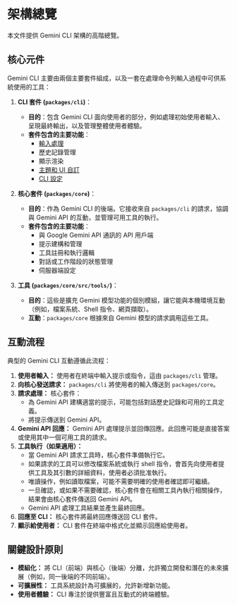 # 架構總覽

本文件提供 Gemini CLI 架構的高階總覽。

## 核心元件

Gemini CLI 主要由兩個主要套件組成，以及一套在處理命令列輸入過程中可供系統使用的工具：

1.  **CLI 套件 (`packages/cli`)**：
    - **目的**：包含 Gemini CLI 面向使用者的部分，例如處理初始使用者輸入、呈現最終輸出，以及管理整體使用者體驗。
    - **套件包含的主要功能**：
      - [輸入處理](./cli/commands.md)
      - 歷史記錄管理
      - 顯示渲染
      - [主題和 UI 自訂](./cli/themes.md)
      - [CLI 設定](./cli/configuration.md)

2.  **核心套件 (`packages/core`)**：
    - **目的**：作為 Gemini CLI 的後端。它接收來自 `packages/cli` 的請求，協調與 Gemini API 的互動，並管理可用工具的執行。
    - **套件包含的主要功能**：
      - 與 Google Gemini API 通訊的 API 用戶端
      - 提示建構和管理
      - 工具註冊和執行邏輯
      - 對話或工作階段的狀態管理
      - 伺服器端設定

3.  **工具 (`packages/core/src/tools/`)**：
    - **目的**：這些是擴充 Gemini 模型功能的個別模組，讓它能與本機環境互動（例如，檔案系統、Shell 指令、網頁擷取）。
    - **互動**：`packages/core` 根據來自 Gemini 模型的請求調用這些工具。

## 互動流程

典型的 Gemini CLI 互動遵循此流程：

1.  **使用者輸入：** 使用者在終端中輸入提示或指令，這由 `packages/cli` 管理。
2.  **向核心發送請求：** `packages/cli` 將使用者的輸入傳送到 `packages/core`。
3.  **請求處理：** 核心套件：
    - 為 Gemini API 建構適當的提示，可能包括對話歷史記錄和可用的工具定義。
    - 將提示傳送到 Gemini API。
4.  **Gemini API 回應：** Gemini API 處理提示並回傳回應。此回應可能是直接答案或使用其中一個可用工具的請求。
5.  **工具執行（如果適用）：**
    - 當 Gemini API 請求工具時，核心套件準備執行它。
    - 如果請求的工具可以修改檔案系統或執行 shell 指令，會首先向使用者提供工具及其引數的詳細資料，使用者必須批准執行。
    - 唯讀操作，例如讀取檔案，可能不需要明確的使用者確認即可繼續。
    - 一旦確認，或如果不需要確認，核心套件會在相關工具內執行相關操作，結果會由核心套件傳送回 Gemini API。
    - Gemini API 處理工具結果並產生最終回應。
6.  **回應至 CLI：** 核心套件將最終回應傳送回 CLI 套件。
7.  **顯示給使用者：** CLI 套件在終端中格式化並顯示回應給使用者。

## 關鍵設計原則

- **模組化：** 將 CLI（前端）與核心（後端）分離，允許獨立開發和潛在的未來擴展（例如，同一後端的不同前端）。
- **可擴展性：** 工具系統設計為可擴展的，允許新增新功能。
- **使用者體驗：** CLI 專注於提供豐富且互動式的終端體驗。
